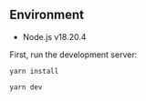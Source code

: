 ## Environment

- Node.js v18.20.4

First, run the development server:

```
yarn install
```

```
yarn dev

```
